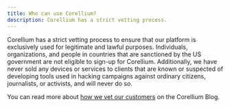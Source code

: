```yaml
---
title: Who can use Corellium?
description: Corellium has a strict vetting process.
---
```


Corellium has a strict vetting process to ensure that our platform is exclusively used for legitimate and lawful purposes. Individuals, organizations, and people in countries that are sanctioned by the US government are not eligible to sign-up for Corellium. Additionally, we have never sold any devices or services to clients that are known or suspected of developing tools used in hacking campaigns against ordinary citizens, journalists, or activists, and will never do so.

You can read more about [how we vet our customers](https://www.corellium.com/blog/our-vetting-process) on the Corellium Blog.